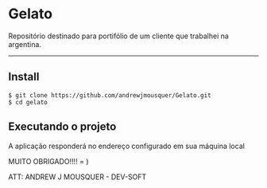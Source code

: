 ﻿# Gelato

  
Repositório destinado para portifólio de um cliente que trabalhei na argentina.

---
## Install

    $ git clone https://github.com/andrewjmousquer/Gelato.git
    $ cd gelato


## Executando o projeto

A aplicação responderá no endereço configurado em sua máquina local

MUITO OBRIGADO!!!! = ) 

 ATT: ANDREW J MOUSQUER - DEV-SOFT
